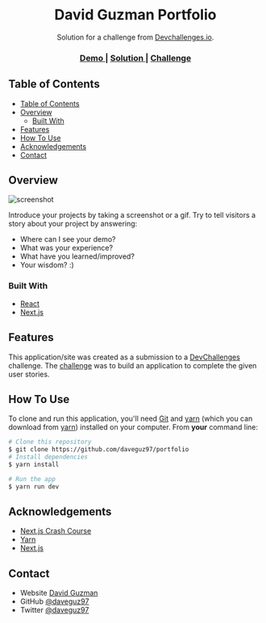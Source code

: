<!-- Please update value in the {}  -->

<h1 align="center">David Guzman Portfolio</h1>

<div align="center">
   Solution for a challenge from  <a href="http://devchallenges.io" target="_blank">Devchallenges.io</a>.
</div>

<div align="center">
  <h3>
    <a href="https://david-guzman.vercel.app/">
      Demo
    </a>
    <span> | </span>
    <a href="https://github.com/daveguz97/portfolio">
      Solution
    </a>
    <span> | </span>
    <a href="https://devchallenges.io/challenges/5ZnOYsSXM24JWnCsNFlt">
      Challenge
    </a>
  </h3>
</div>

<!-- TABLE OF CONTENTS -->

## Table of Contents

- [Table of Contents](#table-of-contents)
- [Overview](#overview)
  - [Built With](#built-with)
- [Features](#features)
- [How To Use](#how-to-use)
- [Acknowledgements](#acknowledgements)
- [Contact](#contact)

<!-- OVERVIEW -->

## Overview

![screenshot](../client/Screenshot%20from%202021-02-09%2022-19-53.png)

Introduce your projects by taking a screenshot or a gif. Try to tell visitors a story about your project by answering:

- Where can I see your demo?
- What was your experience?
- What have you learned/improved?
- Your wisdom? :)

### Built With

<!-- This section should list any major frameworks that you built your project using. Here are a few examples.-->

- [React](https://reactjs.org/)
- [Next.js](https://nextjs.org/)

## Features

<!-- List the features of your application or follow the template. Don't share the figma file here :) -->

This application/site was created as a submission to a [DevChallenges](https://devchallenges.io/challenges) challenge. The [challenge](https://devchallenges.io/challenges/5ZnOYsSXM24JWnCsNFlt) was to build an application to complete the given user stories.

## How To Use

To clone and run this application, you'll need [Git](https://git-scm.com) and [yarn](https://nodejs.org/en/download/) (which you can download from [yarn](https://classic.yarnpkg.com/en/docs/getting-started)) installed on your computer. From **your** command line:

```bash
# Clone this repository
$ git clone https://github.com/daveguz97/portfolio
# Install dependencies
$ yarn install

# Run the app
$ yarn run dev
```

## Acknowledgements

<!-- This section should list any articles or add-ons/plugins that helps you to complete the project. This is optional but it will help you in the future. For example: -->

- [Next.js Crash Course](https://www.youtube.com/watch?v=mTz0GXj8NN0)
- [Yarn](https://classic.yarnpkg.com/en/docs/getting-started)
- [Next.js](https://nextjs.org/)

## Contact

- Website [David Guzman](https://david-guzman.vercel.app/)
- GitHub [@daveguz97](https://github.com/daveguz97)
- Twitter [@daveguz97](https://twitter.com/daveguz97)
